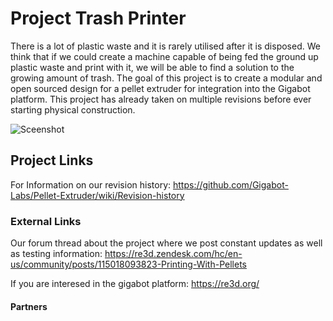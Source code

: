 # Project Trash Printer
There is a lot of plastic waste and it is rarely utilised after it is disposed. We think that if we could create a machine capable of being fed the ground up plastic waste and print with it, we will be able to find a solution to the growing amount of trash. The goal of this project is to create a modular and open sourced design for a pellet extruder for integration into the Gigabot platform. This project has already taken on multiple revisions before ever starting physical construction.

![Sceenshot](http://i.imgur.com/qnTeEMp.png)

## Project Links

For Information on our revision history: <https://github.com/Gigabot-Labs/Pellet-Extruder/wiki/Revision-history>



### External Links

Our forum thread about the project where we post constant updates as well as testing information: <https://re3d.zendesk.com/hc/en-us/community/posts/115018093823-Printing-With-Pellets>

If you are interesed in the gigabot platform: <https://re3d.org/>

#### Partners
